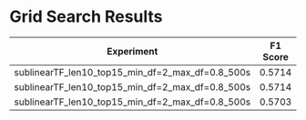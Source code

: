 # Grid Search Results

| Experiment  | F1 Score | Precision | Recall |
| ----------- | -------- | --------- | ------ | 
| sublinearTF_len10_top15_min_df=2_max_df=0.8_500s | 0.5714 | 0.4995 | 0.6675 |
| sublinearTF_len10_top15_min_df=2_max_df=0.8_500s | 0.5714 | 0.4995 | 0.6675 |
| sublinearTF_len10_top15_min_df=2_max_df=0.8_500s | 0.5703 | 0.4978 | 0.6675 |
